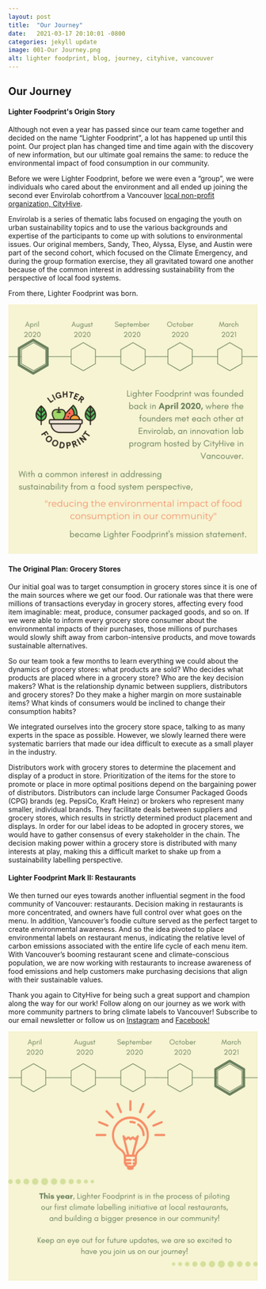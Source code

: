 ```yaml
---
layout: post
title:  "Our Journey"
date:   2021-03-17 20:10:01 -0800
categories: jekyll update
image: 001-Our Journey.png
alt: lighter foodprint, blog, journey, cityhive, vancouver
---
```


<h2>Our Journey</h2>

<h4>Lighter Foodprint's Origin Story</h4>
<p>Although not even a year has passed since our team came together and decided on the name “Lighter Foodprint”, a lot has happened up until this point. Our project plan has changed time and time again with the discovery of new information, but our ultimate goal remains the same: to reduce the environmental impact of food consumption in our community.</p>
<p>Before we were Lighter Foodprint, before we were even a “group”, we were individuals who cared about the environment and all ended up joining the second ever Envirolab cohortfrom a Vancouver <a href="https://cityhive.ca/innovation-labs/envirolab/envirolab-lab-2/cohort-2-projects/">local non-profit organization, CityHive</a>.</p>
<p>Envirolab is a series of thematic labs focused on engaging the youth on urban sustainability topics and to use the various backgrounds and expertise of the participants to come up with solutions to environmental issues. Our original members, Sandy, Theo, Alyssa, Elyse, and Austin were part of the second cohort, which focused on the Climate Emergency, and during the group formation exercise, they all gravitated toward one another because of the common interest in addressing sustainability from the perspective of local food systems.</p>
<p>From there, Lighter Foodprint was born.</p>
<img class="img-blog d-block mx-auto" src="assets/img/blog/001-Our Journey Timeline.png" alt="lighter foodprint, blog, journy, cityhive, vancouver" />
<h4>The Original Plan: Grocery Stores</h4>
<p>Our initial goal was to target consumption in grocery stores since it is one of the main sources where we get our food. Our rationale was that there were millions of transactions everyday in grocery stores, affecting every food item imaginable: meat, produce, consumer packaged goods, and so on. If we were able to inform every grocery store consumer about the environmental impacts of their purchases, those millions of purchases would slowly shift away from carbon-intensive products, and move towards sustainable alternatives.</p>
<p>So our team took a few months to learn everything we could about the dynamics of grocery stores: what products are sold? Who decides what products are placed where in a grocery store? Who are the key decision makers? What is the relationship dynamic between suppliers, distributors and grocery stores? Do they make a higher margin on more sustainable items? What kinds of consumers would be inclined to change their consumption habits?</p>
<p>We integrated ourselves into the grocery store space, talking to as many experts in the space as possible. However, we slowly learned there were systematic barriers that made our idea difficult to execute as a small player in the industry.</p>
<p>Distributors work with grocery stores to determine the placement and display of a product in store. Prioritization of the items for the store to promote or place in more optimal positions depend on the bargaining power of distributors. Distributors can include large Consumer Packaged Goods (CPG) brands (eg. PepsiCo, Kraft Heinz) or brokers who represent many smaller, individual brands. They facilitate deals between suppliers and grocery stores, which results in strictly determined product placement and displays. In order for our label ideas to be adopted in grocery stores, we would have to gather consensus of every stakeholder in the chain. The decision making power within a grocery store is distributed with many interests at play, making this a difficult market to shake up from a sustainability labelling perspective.</p>
<h4>Lighter Foodprint Mark II: Restaurants</h4>
<p>We then turned our eyes towards another influential segment in the food community of Vancouver: restaurants. Decision making in restaurants is more concentrated, and owners have full control over what goes on the menu. In addition, Vancouver’s foodie culture served as the perfect target to create environmental awareness. And so the idea pivoted to place environmental labels on restaurant menus, indicating the relative level of carbon emissions associated with the entire life cycle of each menu item. With Vancouver’s booming restaurant scene and climate-conscious population, we are now working with restaurants to increase awareness of food emissions and help customers make purchasing decisions that align with their sustainable values.</p>
<p>Thank you again to CityHive for being such a great support and champion along the way for our work! Follow along on our journey as we work with more community partners to bring climate labels to Vancouver! Subscribe to our email newsletter or follow us on <a href="https://www.instagram.com/lighter_foodprint/">Instagram</a> and <a href="https://www.facebook.com/lighterfoodprintvancouver">Facebook!</a></p>
<img class="img-blog d-block mx-auto" src="assets/img/blog/001-Our Journey Last Slide.png" alt="lighter foodprint, blog, journy, cityhive, vancouver" />